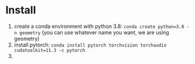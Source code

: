 
# Install

1. create a conda environment with python 3.8: ```conda create python=3.8 -n geometry``` (you can use whatever name you want, we are using geometry)
2. install pytorch: ```conda install pytorch torchvision torchaudio cudatoolkit=11.3 -c pytorch```
3.
